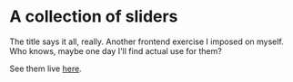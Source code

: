 # A collection of sliders
The title says it all, really. Another frontend exercise I imposed on myself. 
Who knows, maybe one day I'll find actual use for them?

See them live [here](https://fervero.github.io/slidershow/).
